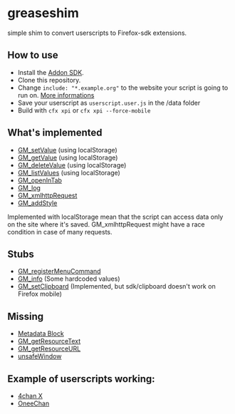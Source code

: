 greaseshim
==========
simple shim to convert userscripts to Firefox-sdk extensions.

## How to use
- Install the [Addon SDK](https://developer.mozilla.org/en-US/Add-ons/SDK/Tutorials/Installation).
- Clone this repository.
- Change `include: "*.example.org"` to the website your script is going to run on. [More informations](https://developer.mozilla.org/en-US/Add-ons/SDK/High-Level_APIs/page-mod)
- Save your userscript as `userscript.user.js` in the /data folder
- Build with `cfx xpi` or `cfx xpi --force-mobile`

## What's implemented
- [GM_setValue](http://wiki.greasespot.net/GM_deleteValue) (using localStorage)
- [GM_getValue](http://wiki.greasespot.net/GM_getValue) (using localStorage)
- [GM_deleteValue](http://wiki.greasespot.net/GM_deleteValue) (using localStorage)
- [GM_listValues](http://wiki.greasespot.net/GM_listValues) (using localStorage)
- [GM_openInTab](http://wiki.greasespot.net/GM_openInTab)
- [GM_log](http://wiki.greasespot.net/GM_log)
- [GM_xmlhttpRequest](http://wiki.greasespot.net/GM_xmlhttpRequest)
- [GM_addStyle](http://wiki.greasespot.net/GM_addStyle)

Implemented with localStorage mean that the script can access data only on the site where it's saved.
GM_xmlhttpRequest might have a race condition in case of many requests.

## Stubs
- [GM_registerMenuCommand](http://wiki.greasespot.net/GM_registerMenuCommand)
- [GM_info](http://wiki.greasespot.net/GM_info) (Some hardcoded values)
- [GM_setClipboard](http://wiki.greasespot.net/GM_setClipboard) (Implemented, but sdk/clipboard doesn't work on Firefox mobile)

## Missing
- [Metadata Block](http://wiki.greasespot.net/Metadata_Block)
- [GM_getResourceText](http://wiki.greasespot.net/GM_getResourceText)
- [GM_getResourceURL](http://wiki.greasespot.net/GM_getResourceURL)
- [unsafeWindow](http://wiki.greasespot.net/UnsafeWindow)

## Example of userscripts working:
- [4chan X](https://github.com/Spittie/4chan-x)
- [OneeChan](https://github.com/seaweedchan/OneeChan)
